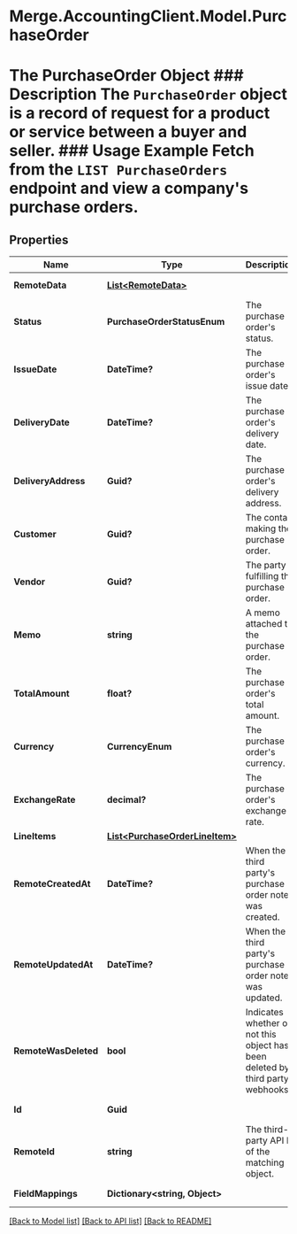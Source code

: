 # Merge.AccountingClient.Model.PurchaseOrder
# The PurchaseOrder Object ### Description The `PurchaseOrder` object is a record of request for a product or service between a buyer and seller.  ### Usage Example Fetch from the `LIST PurchaseOrders` endpoint and view a company's purchase orders.

## Properties

Name | Type | Description | Notes
------------ | ------------- | ------------- | -------------
**RemoteData** | [**List&lt;RemoteData&gt;**](RemoteData.md) |  | [optional] [readonly] 
**Status** | **PurchaseOrderStatusEnum** | The purchase order&#39;s status. | [optional] 
**IssueDate** | **DateTime?** | The purchase order&#39;s issue date. | [optional] 
**DeliveryDate** | **DateTime?** | The purchase order&#39;s delivery date. | [optional] 
**DeliveryAddress** | **Guid?** | The purchase order&#39;s delivery address. | [optional] 
**Customer** | **Guid?** | The contact making the purchase order. | [optional] 
**Vendor** | **Guid?** | The party fulfilling the purchase order. | [optional] 
**Memo** | **string** | A memo attached to the purchase order. | [optional] 
**TotalAmount** | **float?** | The purchase order&#39;s total amount. | [optional] 
**Currency** | **CurrencyEnum** | The purchase order&#39;s currency. | [optional] 
**ExchangeRate** | **decimal?** | The purchase order&#39;s exchange rate. | [optional] 
**LineItems** | [**List&lt;PurchaseOrderLineItem&gt;**](PurchaseOrderLineItem.md) |  | [optional] 
**RemoteCreatedAt** | **DateTime?** | When the third party&#39;s purchase order note was created. | [optional] 
**RemoteUpdatedAt** | **DateTime?** | When the third party&#39;s purchase order note was updated. | [optional] 
**RemoteWasDeleted** | **bool** | Indicates whether or not this object has been deleted by third party webhooks. | [optional] [readonly] 
**Id** | **Guid** |  | [optional] [readonly] 
**RemoteId** | **string** | The third-party API ID of the matching object. | [optional] 
**FieldMappings** | **Dictionary&lt;string, Object&gt;** |  | [optional] [readonly] 

[[Back to Model list]](../README.md#documentation-for-models) [[Back to API list]](../README.md#documentation-for-api-endpoints) [[Back to README]](../README.md)

